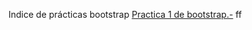 Indice de prácticas bootstrap
<a href="https://lolyous.github.io/Practica1.html">Practica 1 de bootstrap.-</a>
ff

